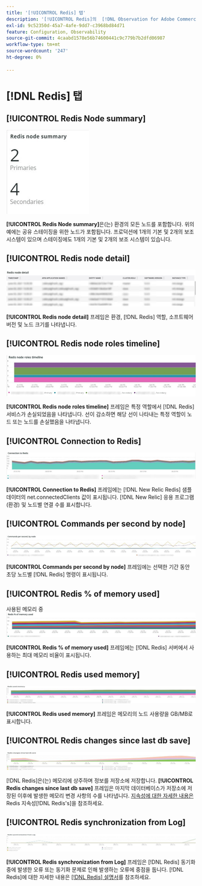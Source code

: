 ```yaml
---
title: '[!UICONTROL Redis] 탭'
description: '[!UICONTROL Redis]의  [!DNL Observation for Adobe Commerce] 탭에 대해 알아봅니다.'
exl-id: 9c52350d-45a7-4afe-9dd7-c3968bd84d71
feature: Configuration, Observability
source-git-commit: 4caabd1578e56b74600441c9c779b7b2dfd06987
workflow-type: tm+mt
source-wordcount: '247'
ht-degree: 0%

---
```


# [!DNL Redis] 탭

## [!UICONTROL Redis Node summary]

![Redis 노드 요약](../../assets/tools/observation-for-adobe-commerce/redis-tab-1.jpg)

**[!UICONTROL Redis Node summary]**&#x200B;은(는) 환경의 모든 노드를 포함합니다. 위의 예에는 공유 스테이징을 위한 노드가 포함됩니다. 프로덕션에 1개의 기본 및 2개의 보조 시스템이 있으며 스테이징에도 1개의 기본 및 2개의 보조 시스템이 있습니다.

## [!UICONTROL Redis node detail]

![Redis 서버 성능 메트릭 및 노드 구성 세부 정보](../../assets/tools/observation-for-adobe-commerce/redis-tab-2.jpg)

**[!UICONTROL Redis node detail]** 프레임은 환경, [!DNL Redis] 역할, 소프트웨어 버전 및 노드 크기를 나타냅니다.

## [!UICONTROL Redis node roles timeline]

![Redis 노드 역할 타임라인](../../assets/tools/observation-for-adobe-commerce/redis-tab-3.jpg)

**[!UICONTROL Redis node roles timeline]** 프레임은 특정 역할에서 [!DNL Redis] 서비스가 손실되었음을 나타냅니다. 선이 감소하면 해당 선이 나타내는 특정 역할이 노드 또는 노드를 손실했음을 나타냅니다.

## [!UICONTROL Connection to Redis]

![Redis에 연결](../../assets/tools/observation-for-adobe-commerce/redis-tab-4.jpg)

**[!UICONTROL Connection to Redis]** 프레임에는 [!DNL New Relic Redis] 샘플 데이터의 net.connectedClients 값이 표시됩니다. [!DNL New Relic] 응용 프로그램(환경) 및 노드별 연결 수를 표시합니다.

## [!UICONTROL Commands per second by node]

![노드별 초당 명령](../../assets/tools/observation-for-adobe-commerce/redis-tab-5.jpg)

**[!UICONTROL Commands per second by node]** 프레임에는 선택한 기간 동안 초당 노드별 [!DNL Redis] 명령이 표시됩니다.

## [!UICONTROL Redis % of memory used]

사용된 메모리 중 ![Redis %](../../assets/tools/observation-for-adobe-commerce/redis-tab-6.jpg)

**[!UICONTROL Redis % of memory used]** 프레임에는 [!DNL Redis] 서버에서 사용하는 최대 메모리 비율이 표시됩니다.

## [!UICONTROL Redis used memory]

![Redis 사용된 메모리](../../assets/tools/observation-for-adobe-commerce/redis-tab-7.jpg)

**[!UICONTROL Redis used memory]** 프레임은 메모리의 노드 사용량을 GB/MB로 표시합니다.

## [!UICONTROL Redis changes since last db save]

![마지막 DB 저장 이후 변경 내용 수정](../../assets/tools/observation-for-adobe-commerce/redis-tab-8.jpg)

[!DNL Redis]은(는) 메모리에 상주하며 정보를 저장소에 저장합니다. **[!UICONTROL Redis changes since last db save]** 프레임은 마지막 데이터베이스가 저장소에 저장된 이후에 발생한 메모리 변경 사항의 수를 나타냅니다. [ 지속성에 대한 자세한 내용은 ](https://redis.io/docs/latest/operate/oss_and_stack/management/persistence/)Redis 지속성[!DNL Redis's]을 참조하세요.

## [!UICONTROL Redis synchronization from Log]

![로그에서 Redis 동기화](../../assets/tools/observation-for-adobe-commerce/redis-tab-9.jpg)

**[!UICONTROL Redis synchronization from Log]** 프레임은 [!DNL Redis] 동기화 중에 발생한 오류 또는 동기화 문제로 인해 발생하는 오류에 중점을 둡니다. [!DNL Redis]에 대한 자세한 내용은 [[!DNL Redis] 설명서](https://redis.io/docs/)를 참조하세요.
